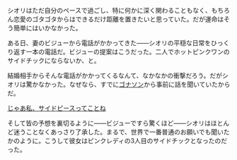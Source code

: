 <!-- title: サイドチック No.3 -->
<!-- relationship: Marriage -->

シオリはただ自分のペースで過ごし、特に何かに深く関わることもなく、もちろん恋愛のゴタゴタからはできるだけ距離を置きたいと思っていた。だが運命はそう簡単にはいかなかった。

ある日、妻のビジューから電話がかかってきた――シオリの平穏な日常をひっくり返す一本の電話だ。ビジューの提案はこうだった。二人でホットピンクワンのサイドチックにならないか、と。

結婚相手からそんな電話がかかってくるなんて、なかなかの衝撃だろう。だがシオリは驚かなかった。なぜなら、すでに[ゴナソン](https://www.youtube.com/live/BlDRaNhYZxk?feature=shared&t=7687)から事前に話を聞いていたからだ。

[じゃあ私、サイドピースってことね](#embed:https://www.youtube.com/live/BlDRaNhYZxk?feature=shared&t=7992)

そして皆の予想を裏切るように――ビジューですら驚くほど――シオリはほとんど迷うことなくあっさり了承した。まるで、世界で一番普通のお願いでも聞いたかのように。こうして彼女はピンクレディの3人目のサイドチックとなったのだった。
